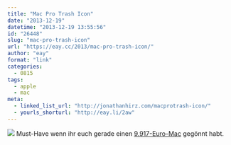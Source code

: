 ```yaml
---
title: "Mac Pro Trash Icon"
date: "2013-12-19"
datetime: "2013-12-19 13:55:56"
id: "26448"
slug: "mac-pro-trash-icon"
url: "https://eay.cc/2013/mac-pro-trash-icon/"
author: "eay"
format: "link"
categories:
  - 0815
tags:
  - apple
  - mac
meta:
  - linked_list_url: "http://jonathanhirz.com/macprotrash-icon/"
  - yourls_shorturl: "http://eay.li/2aw"
---
```


![](https://eay.cc/uploads/2013/macprotrashicon.jpg) Must-Have wenn ihr euch gerade einen [9.917-Euro-Mac](http://www.aptgetupdate.de/2013/12/19/9-91702-euro/) gegönnt habt.
